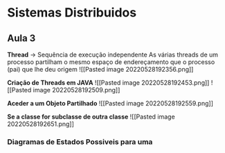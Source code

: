 # Sistemas Distribuidos

## Aula 3
**Thread** -> Sequência de execução independente
As várias threads de um processo partilham o mesmo espaço de endereçamento que o processo (pai) que lhe deu origem
![[Pasted image 20220528192356.png]]

**Criação de Threads em JAVA**
![[Pasted image 20220528192453.png]]
![[Pasted image 20220528192509.png]]

**Aceder a um Objeto Partilhado**
![[Pasted image 20220528192559.png]]

**Se a classe for subclasse de outra classe**
![[Pasted image 20220528192651.png]]

### Diagramas de Estados Possiveis para uma 

